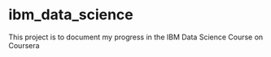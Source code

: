 # ibm_data_science
This project is to document my progress in the IBM Data Science Course on Coursera
